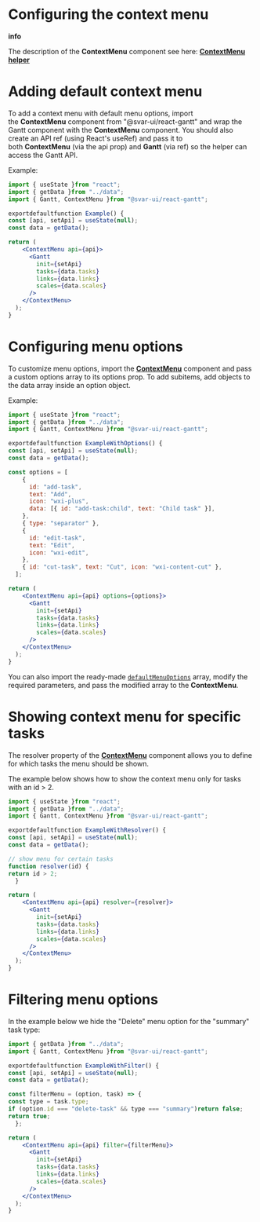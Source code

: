 # Configuring the context menu

**info**

The description of the **ContextMenu** component see here: [**ContextMenu helper**](https://docs.svar.dev/react/gantt/helpers/context_menu)

# **Adding default context menu**

To add a context menu with default menu options, import the **ContextMenu** component from "@svar-ui/react-gantt" and wrap the Gantt component with the **ContextMenu** component. You should also create an API ref (using React's useRef) and pass it to both **ContextMenu** (via the api prop) and **Gantt** (via ref) so the helper can access the Gantt API.

Example:

```jsx
import { useState }from "react";
import { getData }from "../data";
import { Gantt, ContextMenu }from "@svar-ui/react-gantt";

exportdefaultfunction Example() {
const [api, setApi] = useState(null);
const data = getData();

return (
    <ContextMenu api={api}>
      <Gantt
        init={setApi}
        tasks={data.tasks}
        links={data.links}
        scales={data.scales}
      />
    </ContextMenu>
  );
}

```

# **Configuring menu options**

To customize menu options, import the [**ContextMenu**](https://docs.svar.dev/react/gantt/helpers/context_menu) component and pass a custom options array to its options prop. To add subitems, add objects to the data array inside an option object.

Example:

```jsx
import { useState }from "react";
import { getData }from "../data";
import { Gantt, ContextMenu }from "@svar-ui/react-gantt";

exportdefaultfunction ExampleWithOptions() {
const [api, setApi] = useState(null);
const data = getData();

const options = [
    {
      id: "add-task",
      text: "Add",
      icon: "wxi-plus",
      data: [{ id: "add-task:child", text: "Child task" }],
    },
    { type: "separator" },
    {
      id: "edit-task",
      text: "Edit",
      icon: "wxi-edit",
    },
    { id: "cut-task", text: "Cut", icon: "wxi-content-cut" },
  ];

return (
    <ContextMenu api={api} options={options}>
      <Gantt
        init={setApi}
        tasks={data.tasks}
        links={data.links}
        scales={data.scales}
      />
    </ContextMenu>
  );
}

```

You can also import the ready-made [`defaultMenuOptions`](https://docs.svar.dev/react/gantt/helpers/defaultmenuoptions) array, modify the required parameters, and pass the modified array to the **ContextMenu**.

# **Showing context menu for specific tasks**

The resolver property of the [**ContextMenu**](https://docs.svar.dev/react/gantt/helpers/context_menu) component allows you to define for which tasks the menu should be shown.

The example below shows how to show the context menu only for tasks with an id > 2.

```jsx
import { useState }from "react";
import { getData }from "../data";
import { Gantt, ContextMenu }from "@svar-ui/react-gantt";

exportdefaultfunction ExampleWithResolver() {
const [api, setApi] = useState(null);
const data = getData();

// show menu for certain tasks
function resolver(id) {
return id > 2;
  }

return (
    <ContextMenu api={api} resolver={resolver}>
      <Gantt
        init={setApi}
        tasks={data.tasks}
        links={data.links}
        scales={data.scales}
      />
    </ContextMenu>
  );
}

```

# **Filtering menu options**

In the example below we hide the "Delete" menu option for the "summary" task type:

```jsx
import { getData }from "../data";
import { Gantt, ContextMenu }from "@svar-ui/react-gantt";

exportdefaultfunction ExampleWithFilter() {
const [api, setApi] = useState(null);
const data = getData();

const filterMenu = (option, task) => {
const type = task.type;
if (option.id === "delete-task" && type === "summary")return false;
return true;
  };

return (
    <ContextMenu api={api} filter={filterMenu}>
      <Gantt
        init={setApi}
        tasks={data.tasks}
        links={data.links}
        scales={data.scales}
      />
    </ContextMenu>
  );
}

```